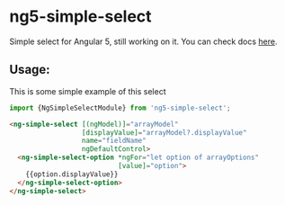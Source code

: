 # ng5-simple-select

Simple select for Angular 5, still working on it. You can check docs [here](https://tv1ster.github.io/ng5-simple-select/).

## Usage:

This is some simple example of this select

```js
import {NgSimpleSelectModule} from 'ng5-simple-select';
```  

```html
<ng-simple-select [(ngModel)]="arrayModel"
                  [displayValue]="arrayModel?.displayValue"
                  name="fieldName"
                  ngDefaultControl>
  <ng-simple-select-option *ngFor="let option of arrayOptions"
                           [value]="option">
    {{option.displayValue}}
  </ng-simple-select-option>
</ng-simple-select>
```  
